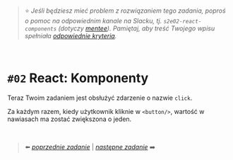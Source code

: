 > :star: *Jeśli będziesz mieć problem z rozwiązaniem tego zadania, poproś o pomoc na odpowiednim kanale na Slacku, tj. `s2e02-react-components` (dotyczy [mentee](https://devmentor.pl/mentoring-javascript/)). Pamiętaj, aby treść Twojego wpisu spełniała [odpowiednie kryteria](https://devmentor.pl/jak-prosic-o-pomoc/).*


&nbsp;

# `#02` React: Komponenty


Teraz Twoim zadaniem jest obsłużyć zdarzenie o nazwie `click`.

Za każdym razem, kiedy użytkownik kliknie w `<button/>`, wartość w nawiasach ma zostać zwiększona o jeden. 


&nbsp;


> :arrow_left: [*poprzednie zadanie*](./../01) | [*następne zadanie*](./../03) :arrow_right:
